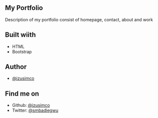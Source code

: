 
## My Portfolio

Description of my portfolio consist of homepage, contact, about and work
 
 ## Built wiith 
 - HTML
 - Bootstrap

## Author

- [@izusimco](https://www.github.com/izusimco)
 
 ## Find me on
 - Github: [@izusimco](https://www.github.com/izusimco)
 - Twitter: [@smbadiegwu](https://www.twitter.com)

